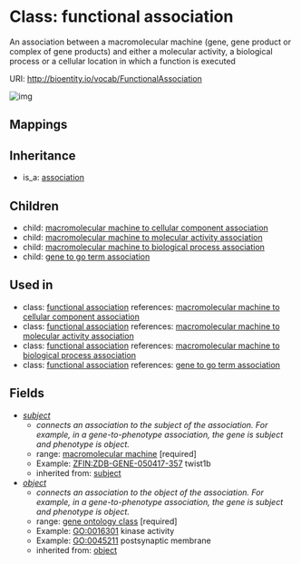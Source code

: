 # Class: functional association


An association between a macromolecular machine (gene, gene product or complex of gene products) and either a molecular activity, a biological process or a cellular location in which a function is executed

URI: http://bioentity.io/vocab/FunctionalAssociation

![img](http://yuml.me/diagram/nofunky/class/\[Association]^-\[FunctionalAssociation],%20\[FunctionalAssociation]^-\[GeneToGoTermAssociation],%20\[FunctionalAssociation]^-\[MacromolecularMachineToBiologicalProcessAssociation],%20\[FunctionalAssociation]^-\[MacromolecularMachineToCellularComponentAssociation],%20\[FunctionalAssociation]^-\[MacromolecularMachineToMolecularActivityAssociation],%20\[FunctionalAssociation]-%20subject>\[MacromolecularMachine],%20\[FunctionalAssociation]-%20object>\[GeneOntologyClass],%20)
## Mappings

## Inheritance

 *  is_a: [association](Association.md)
## Children

 *  child: [macromolecular machine to cellular component association](MacromolecularMachineToCellularComponentAssociation.md)
 *  child: [macromolecular machine to molecular activity association](MacromolecularMachineToMolecularActivityAssociation.md)
 *  child: [macromolecular machine to biological process association](MacromolecularMachineToBiologicalProcessAssociation.md)
 *  child: [gene to go term association](GeneToGoTermAssociation.md)
## Used in

 *  class: [functional association](FunctionalAssociation.md) references: [macromolecular machine to cellular component association](MacromolecularMachineToCellularComponentAssociation.md)
 *  class: [functional association](FunctionalAssociation.md) references: [macromolecular machine to molecular activity association](MacromolecularMachineToMolecularActivityAssociation.md)
 *  class: [functional association](FunctionalAssociation.md) references: [macromolecular machine to biological process association](MacromolecularMachineToBiologicalProcessAssociation.md)
 *  class: [functional association](FunctionalAssociation.md) references: [gene to go term association](GeneToGoTermAssociation.md)
## Fields

 * _[subject](subject.md)_
    * _connects an association to the subject of the association. For example, in a gene-to-phenotype association, the gene is subject and phenotype is object._
    * range: [macromolecular machine](MacromolecularMachine.md) [required]
    * Example: [ZFIN:ZDB-GENE-050417-357](http://purl.obolibrary.org/obo/ZFIN_ZDB-GENE-050417-357) twist1b
    * inherited from: [subject](subject.md)
 * _[object](object.md)_
    * _connects an association to the object of the association. For example, in a gene-to-phenotype association, the gene is subject and phenotype is object._
    * range: [gene ontology class](GeneOntologyClass.md) [required]
    * Example: [GO:0016301](http://purl.obolibrary.org/obo/GO_0016301) kinase activity
    * Example: [GO:0045211](http://purl.obolibrary.org/obo/GO_0045211) postsynaptic membrane
    * inherited from: [object](object.md)
